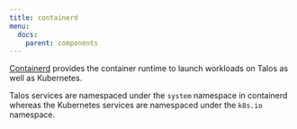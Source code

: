 ```yaml
---
title: containerd
menu:
  docs:
    parent: components
---
```


[Containerd](https://github.com/containerd/containerd) provides the container runtime to launch workloads on Talos as well as Kubernetes.

Talos services are namespaced under the `system` namespace in containerd whereas the Kubernetes services are namespaced under the `k8s.io` namespace.
